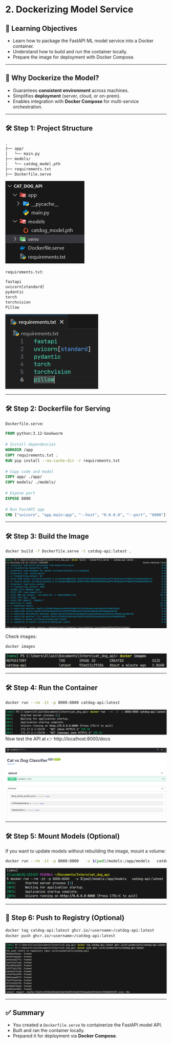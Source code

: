 # 2. Dockerizing Model Service

## 🎯 Learning Objectives
- Learn how to package the FastAPI ML model service into a Docker container.  
- Understand how to build and run the container locally.  
- Prepare the image for deployment with Docker Compose.  

---

## 📘 Why Dockerize the Model?

- Guarantees **consistent environment** across machines.  
- Simplifies **deployment** (server, cloud, or on-prem).  
- Enables integration with **Docker Compose** for multi-service orchestration.  

---

## 🛠 Step 1: Project Structure

```
.
├── app/
│   └── main.py
├── models/
│   └── catdog_model.pth
├── requirements.txt
├── Dockerfile.serve
```
![alt text](images/2_Dockerizing_Model_service/1_projecy_structure.png)

`requirements.txt`:
```
fastapi
uvicorn[standard]
pydantic
torch
torchvision
Pillow
```
![alt text](images/2_Dockerizing_Model_service/1_requirements.png)

---

## 🛠 Step 2: Dockerfile for Serving

`Dockerfile.serve`:

```dockerfile
FROM python:3.12-bookworm

# Install dependencies
WORKDIR /app
COPY requirements.txt .
RUN pip install --no-cache-dir -r requirements.txt

# Copy code and model
COPY app/ ./app/
COPY models/ ./models/

# Expose port
EXPOSE 8000

# Run FastAPI app
CMD ["uvicorn", "app.main:app", "--host", "0.0.0.0", "--port", "8000"]
```

---

## 🛠 Step 3: Build the Image

```bash
docker build -f Dockerfile.serve -t catdog-api:latest .
```
![alt text](images/2_Dockerizing_Model_service/3_buidl_image.png)

Check images:
```bash
docker images
```
![alt text](images/2_Dockerizing_Model_service/3_chekc_image.png)

---

## 🛠 Step 4: Run the Container

```bash
docker run --rm -it -p 8000:8000 catdog-api:latest
```
![alt text](images/2_Dockerizing_Model_service/4_run_container.png)
Now test the API at 👉 http://localhost:8000/docs  

![alt text](images/2_Dockerizing_Model_service/4_localhost.png)

---

## 🛠 Step 5: Mount Models (Optional)

If you want to update models without rebuilding the image, mount a volume:

```bash
docker run --rm -it -p 8000:8000   -v $(pwd)/models:/app/models   catdog-api:latest
```
![alt text](images/2_Dockerizing_Model_service/5_mount_volume.png)

---

## 🧩 Step 6: Push to Registry (Optional)

```bash
docker tag catdog-api:latest ghcr.io/<username>/catdog-api:latest
docker push ghcr.io/<username>/catdog-api:latest
```
![alt text](images/2_Dockerizing_Model_service/6_push_to_registry.png)

---

## ✅ Summary
- You created a `Dockerfile.serve` to containerize the FastAPI model API.  
- Built and ran the container locally.  
- Prepared it for deployment via **Docker Compose**.  